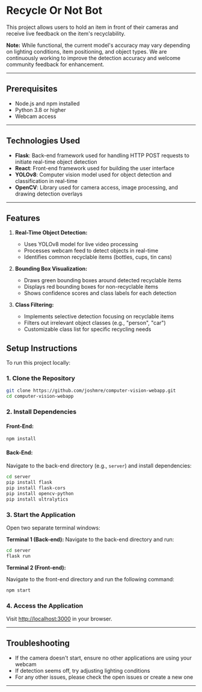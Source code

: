 # Recycle Or Not Bot

This project allows users to hold an item in front of their
cameras and receive live feedback on the item's recyclability.

 **Note:** While functional, the current model's accuracy may vary depending on lighting conditions, item positioning, and object types. We are continuously working to improve the detection accuracy and welcome community feedback for enhancement.
___

## Prerequisites
- Node.js and npm installed
- Python 3.8 or higher
- Webcam access

___


## Technologies Used

- **Flask**: Back-end framework used for handling HTTP POST requests to initiate real-time object detection
- **React**: Front-end framework used for building the user interface
- **YOLOv8**: Computer vision model used for object detection and classification in real-time
- **OpenCV**: Library used for camera access, image processing, and drawing detection overlays
___


## Features

1. **Real-Time Object Detection:**
   - Uses YOLOv8 model for live video processing
   - Processes webcam feed to detect objects in real-time
   - Identifies common recyclable items (bottles, cups, tin cans)

2. **Bounding Box Visualization:**
   - Draws green bounding boxes around detected recyclable items
   - Displays red bounding boxes for non-recyclable items
   - Shows confidence scores and class labels for each detection

3. **Class Filtering:**
   - Implements selective detection focusing on recyclable items
   - Filters out irrelevant object classes (e.g., "person", "car")
   - Customizable class list for specific recycling needs


## Setup Instructions

To run this project locally:

### 1. Clone the Repository

```bash
git clone https://github.com/joshmre/computer-vision-webapp.git
cd computer-vision-webapp
```

### 2. Install Dependencies

#### Front-End:
```bash
npm install
```

#### Back-End:
Navigate to the back-end directory (e.g., `server`) and install dependencies:
```bash
cd server
pip install flask
pip install flask-cors
pip install opencv-python
pip install ultralytics
```

### 3. Start the Application

Open two separate terminal windows:

**Terminal 1 (Back-end):**
Navigate to the back-end directory and run:
```bash
cd server
flask run

```
**Terminal 2 (Front-end):**

Navigate to the front-end directory and run the following command:
```bash
npm start
```

### 4. Access the Application

Visit [http://localhost:3000](http://localhost:3000) in your browser.

---

## Troubleshooting
- If the camera doesn't start, ensure no other applications are using your webcam
- If detection seems off, try adjusting lighting conditions
- For any other issues, please check the open issues or create a new one

---